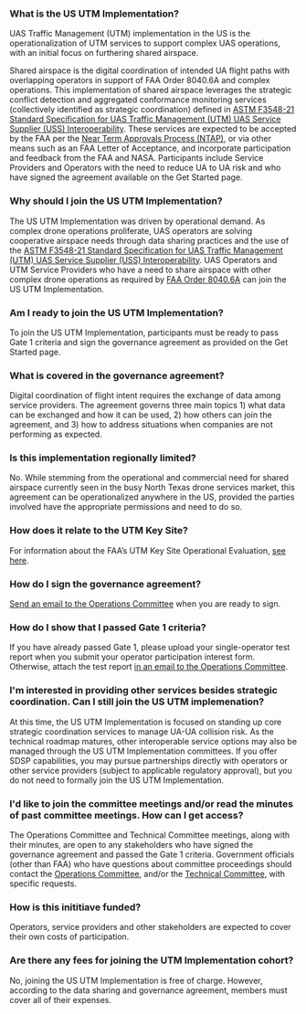 ### What is the US UTM Implementation?

UAS Traffic Management (UTM) implementation in the US is the operationalization of UTM services to support complex UAS operations, with an initial focus on furthering shared airspace.

Shared airspace is the digital coordination of intended UA flight paths with overlapping operators in support of FAA Order 8040.6A and complex operations. This implementation of shared airspace leverages the strategic conflict detection and aggregated conformance monitoring services (collectively identified as strategic coordination) defined in [ASTM F3548-21 Standard Specification for UAS Traffic Management (UTM) UAS Service Supplier (USS) Interoperability](https://www.astm.org/f3548-21.html). These services are expected to be accepted by the FAA per the [Near Term Approvals Process (NTAP)](https://www.faa.gov/uas/advanced_operations/traffic_management), or via other means such as an FAA Letter of Acceptance, and incorporate participation and feedback from the FAA and NASA. Participants include Service Providers and Operators with the need to reduce UA to UA risk and who have signed the agreement available on the Get Started page.

### Why should I join the US UTM Implementation?

The US UTM Implementation was driven by operational demand. As complex drone operations proliferate, UAS operators are solving cooperative airspace needs through data sharing practices and the use of the [ASTM F3548-21 Standard Specification for UAS Traffic Management (UTM) UAS Service Supplier (USS) Interoperability](https://www.astm.org/f3548-21.html).
UAS Operators and UTM Service Providers who have a need to share airspace with other complex drone operations as required by [FAA Order 8040.6A](https://www.faa.gov/regulations_policies/orders_notices/index.cfm/go/document.information/documentID/1042092) can join the US UTM Implementation.

### Am I ready to join the US UTM Implementation?	

To join the US UTM Implementation, participants must be ready to pass Gate 1 criteria and sign the governance agreement as provided on the Get Started page.

### What is covered in the governance agreement?	

Digital coordination of flight intent requires the exchange of data among service providers. The agreement governs three main topics 1) what data can be exchanged and how it can be used, 2) how others can join the agreement, and 3) how to address situations when companies are not performing as expected.

### Is this implementation regionally limited?	

No. While stemming from the operational and commercial need for shared airspace currently seen in the busy North Texas drone services market, this agreement can be operationalized anywhere in the US, provided the parties involved have the appropriate permissions and need to do so.

### How does it relate to the UTM Key Site? 	

For information about the FAA’s UTM Key Site Operational Evaluation, [see here](https://www.faa.gov/uas/research_development/traffic_management/UTM-Key-Site-Ops-Eval-Workshop.pdf).

### How do I sign the governance agreement?	

[Send an email to the Operations Committee](mailto:operations-committee+owner@utm-implementation-us.groups.io) when you are ready to sign.

### How do I show that I passed Gate 1 criteria?	

If you have already passed Gate 1, please upload your single-operator test report when you submit your operator participation interest form. Otherwise, attach the test report [in an email to the Operations Committee](mailto:operations-committee+owner@utm-implementation-us.groups.io).

### I'm interested in providing other services besides strategic coordination. Can I still join the US UTM implemenation?	

At this time, the US UTM Implementation is focused on standing up core strategic coordination services to manage UA-UA collision risk. As the technical roadmap matures, other interoperable service options may also be managed through the US UTM Implementation committees. If you offer SDSP capabilities, you may pursue partnerships directly with operators or other service providers (subject to applicable regulatory approval), but you do not need to formally join the US UTM Implementation.

### I'd like to join the committee meetings and/or read the minutes of past committee meetings. How can I get access?	

The Operations Committee and Technical Committee meetings, along with their minutes, are open to any stakeholders who have signed the governance agreement and passed the Gate 1 criteria. Government officials (other than FAA) who have questions about committee proceedings should contact the [Operations Committee](mailto:operations-committee+owner@utm-implementation-us.groups.io), and/or the [Technical Committee](mailto:technical-committee+owner@utm-implementation-us.groups.io), with specific requests.

### How is this inititiave funded?	

Operators, service providers and other stakeholders are expected to cover their own costs of participation. 

### Are there any fees for joining the UTM Implementation cohort?	

No, joining the US UTM Implementation is free of charge. However, according to the data sharing and governance agreement, members must cover all of their expenses.
